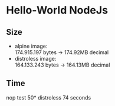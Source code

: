# Hello-World NodeJs
## Size
- alpine image: \
  174.915.197 bytes -> 174.92MB decimal
- distroless image: \
  164.133.243 bytes -> 164.13MB decimal

## Time
nop test 50* distroless
74 seconds